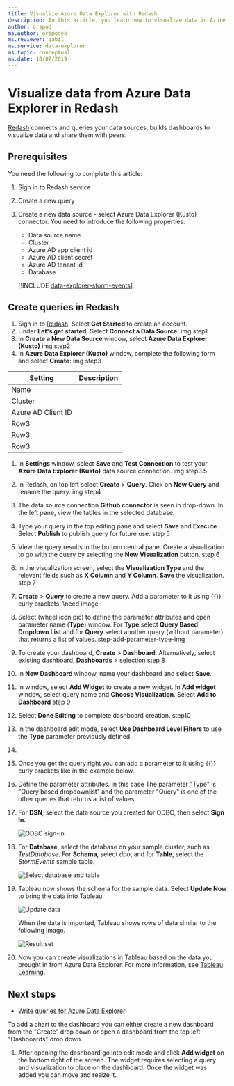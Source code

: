 ```yaml
---
title: Visualize Azure Data Explorer with Redash
description: In this article, you learn how to visualize data in Azure Data Explorer with the Redash native connector. 
author: orspod
ms.author: orspodek
ms.reviewer: gabil
ms.service: data-explorer
ms.topic: conceptual
ms.date: 10/07/2019
---
```


# Visualize data from Azure Data Explorer in Redash

 [Redash](https://www.redash.io/) connects and queries your data sources, builds dashboards to visualize data and share them with peers. 

## Prerequisites

You need the following to complete this article:

1. Sign in to Redash service
1. Create a new query
1. Create a new data source - select Azure Data Explorer (Kusto) connector. 
    You need to introduce the following properties:
    * Data source name
    * Cluster
    * Azure AD app client id
    * Azure AD client secret
    * Azure AD tenant id
    * Database

    [!INCLUDE [data-explorer-storm-events](../../includes/data-explorer-storm-events.md)]

## Create queries in Redash 

1. Sign in to [Redash](https://www.redash.io/). Select **Get Started** to create an account.
1. Under **Let's get started**, Select **Connect a Data Source**.
img step1
1. In **Create a New Data Source** window, select **Azure Data Explorer (Kusto)** 
img step2
1. In **Azure Data Explorer (Kusto)** window, complete the following form and select **Create**:
img step3

| Setting |Description  |
|---------|---------|
|Name    |         |
|Cluster    |         |
|Azure AD Client ID    |         |
|Row3     |         |
|Row3     |         |
|Row3     |         |

1. In **Settings** window, select **Save** and **Test Connection** to test your **Azure Data Explorer (Kusto)** data source connection.
img step3.5 
1. In Redash, on top left select **Create** > **Query**. Click on **New Query** and rename the query.
img step4
1. The data source connection **Github connector** is seen in drop-down. In the left pane, view the tables in the selected database.
1. Type your query in the top editing pane and select **Save** and **Execute**. Select **Publish** to publish query for future use.
step 5
1. View the query results in the bottom central pane. Create a visualization to go with the query by selecting the **New Visualization** button.
step 6
1. In the visualization screen, select the **Visualization Type** and the relevant fields such as **X Column** and **Y Column**. **Save** the visualization.
step 7
1. **Create** > **Query** to create a new query. Add a parameter to it using {{}} curly brackets.
\\need image
1. Select (wheel icon pic) to define the parameter attributes and open parameter name (**Type**) window. For **Type** select **Query Based Dropdown List** and for **Query** select another query (without parameter) that returns a list of values.
step-add-parameter-type-img
1. To create your dashboard, **Create** > **Dashboard**. Alternatively, select existing dashboard, **Dashboards** >  selection
step 8
1. In **New Dashboard** window, name your dashboard and select **Save**.
1. In **<Dashboard name>** window, select **Add Widget** to create a new widget. In **Add widget** window, select query name and **Choose Visualization**. Select **Add to Dashboard**
step 9
1. Select **Done Editing** to complete dashboard creation.
step10 
1. In the dashboard edit mode, select **Use Dashboard Level Filters** to use the **Type** parameter previously defined.
1. 
1. Once you get the query right you can add a parameter to it using {{}} curly brackets like in the example below.
1. Define the parameter attributes. In this case The parameter "Type" is "Query based dropdownlist" and the parameter "Query" is one of the other queries that returns a list of values.


1. For **DSN**, select the data source you created for ODBC, then select **Sign In**.

    ![ODBC sign-in](media/tableau/odbc-sign-in.png)

1. For **Database**, select the database on your sample cluster, such as *TestDatabase*. For **Schema**, select *dbo*, and for **Table**, select the *StormEvents* sample table.

    ![Select database and table](media/tableau/select-database-table.png)

1. Tableau now shows the schema for the sample data. Select **Update Now** to bring the data into Tableau.

    ![Update data](media/tableau/update-data.png)

    When the data is imported, Tableau shows rows of data similar to the following image.

    ![Result set](media/tableau/result-set.png)

1. Now you can create visualizations in Tableau based on the data you brought in from Azure Data Explorer. For more information, see [Tableau Learning](https://www.tableau.com/learn).

## Next steps

* [Write queries for Azure Data Explorer](write-queries.md)


To add a chart to the dashboard you can either create a new dashboard from the "Create" drop down or open a dashboard from the top left "Dashboards" drop down.
1. After opening the dashboard go into edit mode and click **Add widget** on the bottom right of the screen. The widget requires selecting a query and visualization to place on the dashboard. Once the widget was added you can move and resize it.